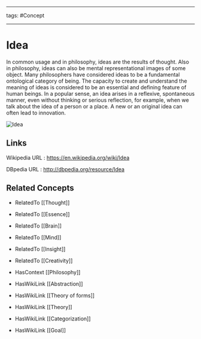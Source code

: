 




---

tags: #Concept

---
# Idea


In common usage and in philosophy, ideas are the results of thought. Also in philosophy, ideas can also be mental representational images of some object. Many philosophers have considered ideas to be a fundamental ontological category of being. The capacity to create and understand the meaning of ideas is considered to be an essential and defining feature of human beings. In a popular sense, an idea arises in a reflexive, spontaneous manner, even without thinking or serious reflection, for example, when we talk about the idea of a person or a place. A new or an original idea can often lead to innovation.

![Idea](http://commons.wikimedia.org/wiki/Special:FilePath/Plato-raphael.jpg?width=300)


## Links


Wikipedia URL : https://en.wikipedia.org/wiki/Idea

DBpedia URL : http://dbpedia.org/resource/Idea


## Related Concepts


- RelatedTo [[Thought]]

- RelatedTo [[Essence]]

- RelatedTo [[Brain]]

- RelatedTo [[Mind]]

- RelatedTo [[Insight]]

- RelatedTo [[Creativity]]

- HasContext [[Philosophy]]

- HasWikiLink [[Abstraction]]

- HasWikiLink [[Theory of forms]]

- HasWikiLink [[Theory]]

- HasWikiLink [[Categorization]]

- HasWikiLink [[Goal]]